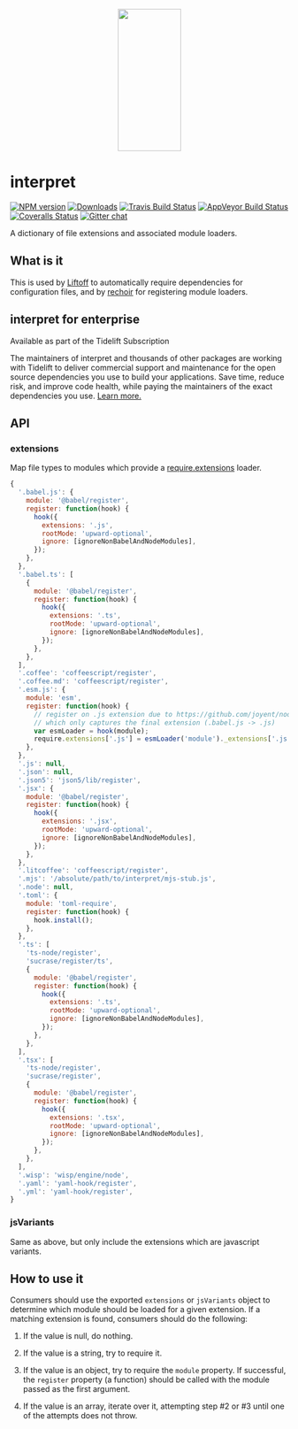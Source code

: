 <p align="center">
  <a href="http://gulpjs.com">
    <img height="257" width="114" src="https://raw.githubusercontent.com/gulpjs/artwork/master/gulp-2x.png">
  </a>
</p>

# interpret

[![NPM version][npm-image]][npm-url] [![Downloads][downloads-image]][npm-url] [![Travis Build Status][travis-image]][travis-url] [![AppVeyor Build Status][appveyor-image]][appveyor-url] [![Coveralls Status][coveralls-image]][coveralls-url] [![Gitter chat][gitter-image]][gitter-url]

A dictionary of file extensions and associated module loaders.

## What is it
This is used by [Liftoff](http://github.com/tkellen/node-liftoff) to automatically require dependencies for configuration files, and by [rechoir](http://github.com/tkellen/node-rechoir) for registering module loaders.

## interpret for enterprise

Available as part of the Tidelift Subscription

The maintainers of interpret and thousands of other packages are working with Tidelift to deliver commercial support and maintenance for the open source dependencies you use to build your applications. Save time, reduce risk, and improve code health, while paying the maintainers of the exact dependencies you use. [Learn more.](https://tidelift.com/subscription/pkg/npm-interpret?utm_source=npm-interpret&utm_medium=referral&utm_campaign=enterprise&utm_term=repo)

## API

### extensions
Map file types to modules which provide a [require.extensions] loader.

```js
{
  '.babel.js': {
    module: '@babel/register',
    register: function(hook) {
      hook({
        extensions: '.js',
        rootMode: 'upward-optional',
        ignore: [ignoreNonBabelAndNodeModules],
      });
    },
  },
  '.babel.ts': [
    {
      module: '@babel/register',
      register: function(hook) {
        hook({
          extensions: '.ts',
          rootMode: 'upward-optional',
          ignore: [ignoreNonBabelAndNodeModules],
        });
      },
    },
  ],
  '.coffee': 'coffeescript/register',
  '.coffee.md': 'coffeescript/register',
  '.esm.js': {
    module: 'esm',
    register: function(hook) {
      // register on .js extension due to https://github.com/joyent/node/blob/v0.12.0/lib/module.js#L353
      // which only captures the final extension (.babel.js -> .js)
      var esmLoader = hook(module);
      require.extensions['.js'] = esmLoader('module')._extensions['.js'];
    },
  },
  '.js': null,
  '.json': null,
  '.json5': 'json5/lib/register',
  '.jsx': {
    module: '@babel/register',
    register: function(hook) {
      hook({
        extensions: '.jsx',
        rootMode: 'upward-optional',
        ignore: [ignoreNonBabelAndNodeModules],
      });
    },
  },
  '.litcoffee': 'coffeescript/register',
  '.mjs': '/absolute/path/to/interpret/mjs-stub.js',
  '.node': null,
  '.toml': {
    module: 'toml-require',
    register: function(hook) {
      hook.install();
    },
  },
  '.ts': [
    'ts-node/register',
    'sucrase/register/ts',
    {
      module: '@babel/register',
      register: function(hook) {
        hook({
          extensions: '.ts',
          rootMode: 'upward-optional',
          ignore: [ignoreNonBabelAndNodeModules],
        });
      },
    },
  ],
  '.tsx': [
    'ts-node/register',
    'sucrase/register',
    {
      module: '@babel/register',
      register: function(hook) {
        hook({
          extensions: '.tsx',
          rootMode: 'upward-optional',
          ignore: [ignoreNonBabelAndNodeModules],
        });
      },
    },
  ],
  '.wisp': 'wisp/engine/node',
  '.yaml': 'yaml-hook/register',
  '.yml': 'yaml-hook/register',
}
```

### jsVariants
Same as above, but only include the extensions which are javascript variants.

## How to use it

Consumers should use the exported `extensions` or `jsVariants` object to determine which module should be loaded for a given extension. If a matching extension is found, consumers should do the following:

1. If the value is null, do nothing.

2. If the value is a string, try to require it.

3. If the value is an object, try to require the `module` property. If successful, the `register` property (a function) should be called with the module passed as the first argument.

4. If the value is an array, iterate over it, attempting step #2 or #3 until one of the attempts does not throw.

[require.extensions]: http://nodejs.org/api/globals.html#globals_require_extensions

[downloads-image]: http://img.shields.io/npm/dm/interpret.svg
[npm-url]: https://www.npmjs.com/package/interpret
[npm-image]: http://img.shields.io/npm/v/interpret.svg

[travis-url]: https://travis-ci.org/gulpjs/interpret
[travis-image]: http://img.shields.io/travis/gulpjs/interpret.svg?label=travis-ci

[appveyor-url]: https://ci.appveyor.com/project/gulpjs/interpret
[appveyor-image]: https://img.shields.io/appveyor/ci/gulpjs/interpret.svg?label=appveyor

[coveralls-url]: https://coveralls.io/r/gulpjs/interpret
[coveralls-image]: http://img.shields.io/coveralls/gulpjs/interpret/master.svg

[gitter-url]: https://gitter.im/gulpjs/gulp
[gitter-image]: https://badges.gitter.im/gulpjs/gulp.svg
